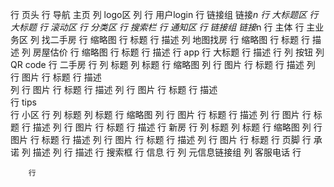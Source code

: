 行 页头
    行 导航 主页
        列 logo区
        列 
            行 用户login
            行 链接组
                链接*n
    行 大标题区
        行 大标题
        行 滚动区
        行 分类区
        行 搜索栏
    行 通知区
        行 链接组
            链接*n
行 主体
    行 主业务区
        列 找二手房
            行 缩略图
            行 标题
            行 描述
        列 地图找房
            行 缩略图
            行 标题
            行 描述
        列 房屋估价
            行 缩略图
            行 标题
            行 描述
    行 app
        行 大标题
        行 描述
        行 
            列 按钮
            列 QR code
    行 二手房
        行 
            列 标题
            列 标题
        行 缩略图
            列 
                行 图片
                行 标题
                行 描述
            列 
                行 图片
                行 标题
                行 描述  
            列 
                行 图片
                行 标题
                行 描述
            列 
                行 图片
                行 标题
                行 描述  
        行 tips             
    行 小区
        行 
            列 标题
            列 标题
        行 缩略图
            列 
                行 图片
                行 标题
                行 描述
            列 
                行 图片
                行 标题
                行 描述
            列 
                行 图片
                行 标题
                行 描述
    行 新房 
        行 
            列 标题
            列 标题
        行 缩略图
            列 
                行 图片
                行 标题
                行 描述
            列 
                行 图片
                行 标题
                行 描述
            列 
                行 图片
                行 标题
行 页脚
    行 承诺
        列 描述
        列 
            行 描述
            行 搜索框
    行 信息
        行
            列 元信息链接组 
            列 客服电话 
        行
            
        行
